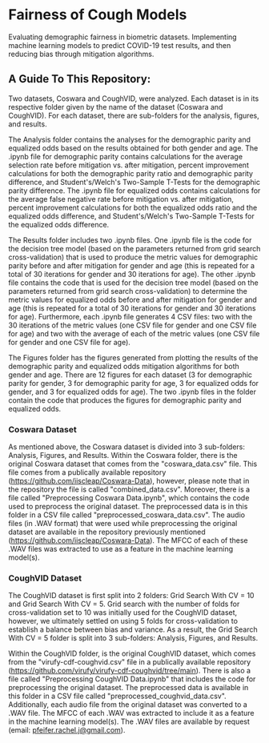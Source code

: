 # Fairness of Cough Models
Evaluating demographic fairness in biometric datasets. Implementing machine learning models to predict COVID-19 test results, and then reducing bias through mitigation algorithms.

## A Guide To This Repository:
Two datasets, Coswara and CoughVID, were analyzed. Each dataset is in its respective folder given by the name of the dataset (Coswara and CoughVID). For each dataset, there are sub-folders for the analysis, figures, and results.

The Analysis folder contains the analyses for the demographic parity and equalized odds based on the results obtained for both gender and age. The .ipynb file for demographic parity contains calculations for the average selection rate before mitigation vs. after mitigation, percent improvement calculations for both the demographic parity ratio and demographic parity difference, and Student's/Welch's Two-Sample T-Tests for the demographic parity difference. The .ipynb file for equalized odds contains calculations for the average false negative rate before mitigation vs. after mitigation, percent improvement calculations for both the equalized odds ratio and the equalized odds difference, and Student's/Welch's Two-Sample T-Tests for the equalized odds difference.

The Results folder includes two .ipynb files. One .ipynb file is the code for the decision tree model (based on the parameters returned from grid search cross-validation) that is used to produce the metric values for demographic parity before and after mitigation for gender and age (this is repeated for a total of 30 iterations for gender and 30 iterations for age). The other .ipynb file contains the code that is used for the decision tree model (based on the parameters returned from grid search cross-validation) to determine the metric values for equalized odds before and after mitigation for gender and age (this is repeated for a total of 30 iterations for gender and 30 iterations for age). Furthermore, each .ipynb file generates 4 CSV files: two with the 30 iterations of the metric values (one CSV file for gender and one CSV file for age) and two with the average of each of the metric values (one CSV file for gender and one CSV file for age).

The Figures folder has the figures generated from plotting the results of the demographic parity and equalized odds mitigation algorithms for both gender and age. There are 12 figures for each dataset (3 for demographic parity for gender, 3 for demographic parity for age, 3 for equalized odds for gender, and 3 for equalized odds for age). The two .ipynb files in the folder contain the code that produces the figures for demographic parity and equalized odds.


### Coswara Dataset
As mentioned above, the Coswara dataset is divided into 3 sub-folders: Analysis, Figures, and Results. Within the Coswara folder, there is the original Coswara dataset that comes from the "coswara_data.csv" file. This file comes from a publically available repository (https://github.com/iiscleap/Coswara-Data), however, please note that in the repository the file is called "combined_data.csv". Moreover, there is a file called "Preprocessing Coswara Data.ipynb", which contains the code used to preprocess the original dataset. The preprocessed data is in this folder in a CSV file called "preprocessed_coswara_data.csv". The audio files (in .WAV format) that were used while preprocessing the original dataset are available in the repository previously mentioned (https://github.com/iiscleap/Coswara-Data). The MFCC of each of these .WAV files was extracted to use as a feature in the machine learning model(s).


### CoughVID Dataset
The CoughVID dataset is first split into 2 folders: Grid Search With CV = 10 and Grid Search With CV = 5. Grid search with the number of folds for cross-validation set to 10 was initially used for the CoughVID dataset, however, we ultimately settled on using 5 folds for cross-validation to establish a balance between bias and variance. As a result, the Grid Search With CV = 5 folder is split into 3 sub-folders: Analysis, Figures, and Results.

Within the CoughVID folder, is the original CoughVID dataset, which comes from the "virufy-cdf-coughvid.csv" file in a publically available repository (https://github.com/virufy/virufy-cdf-coughvid/tree/main). There is also a file called "Preprocessing CoughVID Data.ipynb" that includes the code for preprocessing the original dataset. The preprocessed data is available in this folder in a CSV file called "preprocessed_coughvid_data.csv". Additionally, each audio file from the original dataset was converted to a .WAV file. The MFCC of each .WAV was extracted to include it as a feature in the machine learning model(s). The .WAV files are available by request (email: pfeifer.rachel.j@gmail.com).
